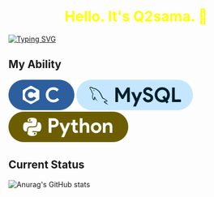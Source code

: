 <center><h1><b style="color:yellow;">Hello. It's Q2sama. 👋</b></h1></center>

[![Typing SVG](https://readme-typing-svg.demolab.com?font=Fira+Code&weight=500&pause=500&color=E7F729&width=435&lines=Keep+Studing;Keep+Moving)](https://git.io/typing-svg)
## My Ability

![C lang](svgs/c1.svg) ![Mysql](svgs/mysql3.svg) ![python](svgs/python1.svg)


## Current Status
![Anurag's GitHub stats](https://github-readme-stats.vercel.app/api?username=QianziTech&show_icons=true&theme=onedark&hide=commits)



<!--
**QianziTech/QianziTech** is a ✨ _special_ ✨ repository because its `README.md` (this file) appears on your GitHub profile.

Here are some ideas to get you started:

- 🔭 I’m currently working on ...
- 🌱 I’m currently learning ...
- 👯 I’m looking to collaborate on ...
- 🤔 I’m looking for help with ...
- 💬 Ask me about ...
- 📫 How to reach me: ...
- 😄 Pronouns: ...
- ⚡ Fun fact: ...
-->
